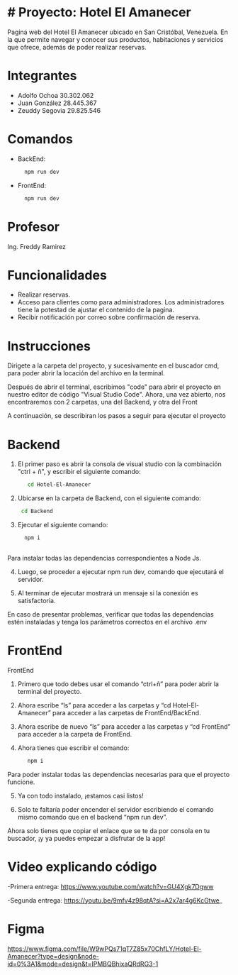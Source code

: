 #  # Proyecto: Hotel El Amanecer
  Pagina web del Hotel El Amanecer ubicado en San Cristóbal, Venezuela. En la que permite navegar y conocer sus productos, habitaciones y servicios que ofrece, además de poder realizar reservas.

# Integrantes

- Adolfo Ochoa 30.302.062
- Juan González 28.445.367
- Zeuddy Segovia 29.825.546

# Comandos
  - BackEnd:
    
    ```bash
      npm run dev
  - FrontEnd:
    
    ```bash
      npm run dev

# Profesor

  Ing. Freddy Ramirez

# Funcionalidades

- Realizar reservas.
- Acceso para clientes como para administradores. Los administradores tiene la potestad de ajustar el contenido de la pagina.
- Recibir notificación por correo sobre confirmación de reserva.

# Instrucciones

Dirigete a la carpeta del proyecto, y sucesivamente en el buscador cmd, para poder abrir la locación del archivo en la terminal.

Después de abrir el terminal, escribimos "code" para abrir el proyecto en nuestro editor de código "Visual Studio Code". Ahora,  una vez abierto, nos encontraremos con 2 carpetas, una del Backend, y otra del Front

A continuación, se describiran los pasos a seguir para ejecutar el proyecto

# Backend

1. El primer paso es abrir la consola de visual studio con la combinación "ctrl + ñ", y escribir el siguiente comando: 
   
     ```bash
        cd Hotel-El-Amanecer

2. Ubicarse en la carpeta de Backend, con el siguiente comando: 
    
     ```bash
      cd Backend

3. Ejecutar el siguiente comando:

    ```bash
      npm i 
      
  Para instalar todas las dependencias correspondientes a Node Js.

4. Luego, se proceder a ejecutar npm run dev, comando que ejecutará el servidor.

5. Al terminar de ejecutar mostrará un mensaje si la conexión es satisfactoria.

En caso de presentar problemas, verificar que todas las dependencias estén instaladas y tenga los parámetros correctos en el archivo .env

# FrontEnd

FrontEnd

1. Primero que todo debes usar el comando “ctrl+ñ” para poder abrir la terminal del proyecto.

2. Ahora escribe “ls” para acceder a las carpetas y “cd Hotel-El-Amanecer” para acceder a las carpetas de FrontEnd/BackEnd.

3. Ahora escribe de nuevo “ls” para acceder a las carpetas y “cd FrontEnd” para acceder a la carpeta de FrontEnd.

4. Ahora tienes que escribir el comando:
   
   ```bash
      npm i
  Para poder instalar todas las dependencias necesarias para que el proyecto funcione.

5. Ya con todo instalado, ¡estamos casi listos!

6. Solo te faltaría poder encender el servidor escribiendo el comando mismo comando que en el backend “npm run dev”.

Ahora solo tienes que copiar el enlace que se te da por consola en tu buscador, ¡y ya puedes empezar a disfrutar de la app!

# Video explicando código
 -Primera entrega:
  https://www.youtube.com/watch?v=GU4Xgk7Dgww
  
 -Segunda entrega:
 https://youtu.be/9mfv4z98qtA?si=A2x7ar4g6KcGtwe_

# Figma

https://www.figma.com/file/W9wPQs71qT7Z85x70ChfLY/Hotel-El-Amanecer?type=design&node-id=0%3A1&mode=design&t=IPMBQBhixaQRdRG3-1
